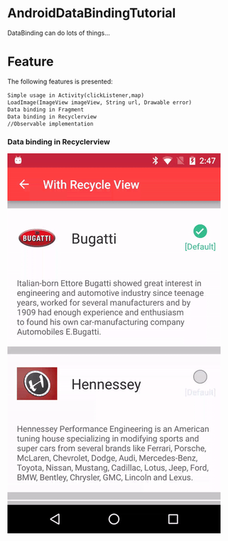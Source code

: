 # AndroidDataBindingTutorial
DataBinding can do lots of things...

# Feature
The following features is presented:
```
Simple usage in Activity(clickListener,map)
LoadImage(ImageView imageView, String url, Drawable error)
Data binding in Fragment
Data binding in Recyclerview
//Observable implementation

```

### Data binding in Recyclerview 
![data-binding-recycle-view](https://raw.githubusercontent.com/captain-miao/me.github.com/master/databinding/data-binding-recycle-view.gif "data-binding-recycle-view")

<br/>
